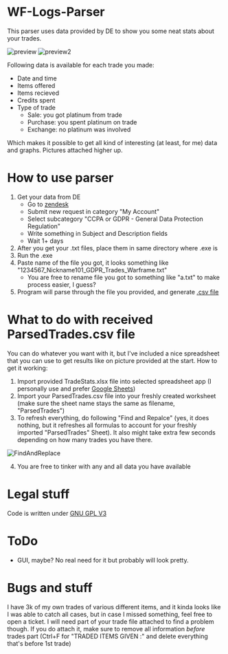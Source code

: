 # WF-Logs-Parser
This parser uses data provided by DE to show you some neat stats about your trades.

![preview](https://i.imgur.com/kexHi1x.png)
![preview2](https://i.imgur.com/aThRDVd.png)

Following data is available for each trade you made:
- Date and time
- Items offered
- Items recieved
- Credits spent
- Type of trade
  - Sale: you got platinum from trade
  - Purchase: you spent platinum on trade
  - Exchange: no platinum was involved

Which makes it possible to get all kind of interesting (at least, for me) data and graphs. Pictures attached higher up.

# How to use parser
1. Get your data from DE
    - Go to [zendesk](https://digitalextremes.zendesk.com/hc/en-us)
    - Submit new request in category "My Account"
    - Select subcategory "CCPA or GDPR - General Data Protection Regulation"
    - Write something in Subject and Description fields
    - Wait 1+ days
2. After you get your .txt files, place them in same directory where .exe is
3. Run the .exe
4. Paste name of the file you got, it looks something like "1234567_Nickname101_GDPR_Trades_Warframe.txt"
    - You are free to rename file you got to something like "a.txt" to make process easier, I guess?
5. Program will parse through the file you provided, and generate [.csv file](https://en.wikipedia.org/wiki/Comma-separated_values)

# What to do with received ParsedTrades.csv file
You can do whatever you want with it, but I've included a nice spreadsheet that you can use to get results like on picture provided at the start.
How to get it working:
1. Import provided TradeStats.xlsx file into selected spreadsheet app (I personally use and prefer [Google Sheets](https://www.google.com/sheets/about/))
2. Import your ParsedTrades.csv file into your freshly created worksheet (make sure the sheet name stays the same as filename, "ParsedTrades")
3. To refresh everything, do following "Find and Repalce" (yes, it does nothing, but it refreshes all formulas to account for your freshly imported "ParsedTrades" Sheet). It also might take extra few seconds depending on how many trades you have there.

![FindAndReplace](https://i.imgur.com/2w9qfM9.png)

4. You are free to tinker with any and all data you have available

# Legal stuff
Code is written under [GNU GPL V3](LICENSE.md)

# ToDo
- GUI, maybe? No real need for it but probably will look pretty.

# Bugs and stuff
I have 3k of my own trades of various different items, and it kinda looks like I was able to catch all cases, but in case I missed something, feel free to open a ticket. I will need part of your trade file attached to find a problem though. If you do attach it, make sure to remove all information *before* trades part (Ctrl+F for "TRADED ITEMS GIVEN :" and delete everything that's before 1st trade)
